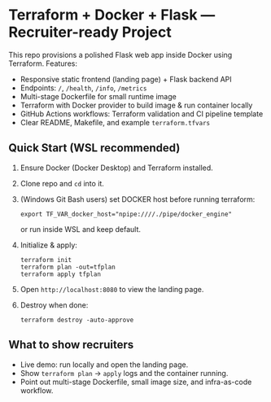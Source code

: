 # Terraform + Docker + Flask — Recruiter-ready Project

This repo provisions a polished Flask web app inside Docker using Terraform.
Features:
- Responsive static frontend (landing page) + Flask backend API
- Endpoints: `/`, `/health`, `/info`, `/metrics`
- Multi-stage Dockerfile for small runtime image
- Terraform with Docker provider to build image & run container locally
- GitHub Actions workflows: Terraform validation and CI pipeline template
- Clear README, Makefile, and example `terraform.tfvars`

## Quick Start (WSL recommended)
1. Ensure Docker (Docker Desktop) and Terraform installed.
2. Clone repo and `cd` into it.
3. (Windows Git Bash users) set DOCKER host before running terraform:
   ```
   export TF_VAR_docker_host="npipe:////./pipe/docker_engine"
   ```
   or run inside WSL and keep default.

4. Initialize & apply:
   ```
   terraform init
   terraform plan -out=tfplan
   terraform apply tfplan
   ```

5. Open `http://localhost:8080` to view the landing page.
6. Destroy when done:
   ```
   terraform destroy -auto-approve
   ```

## What to show recruiters
- Live demo: run locally and open the landing page.
- Show `terraform plan` → `apply` logs and the container running.
- Point out multi-stage Dockerfile, small image size, and infra-as-code workflow.
